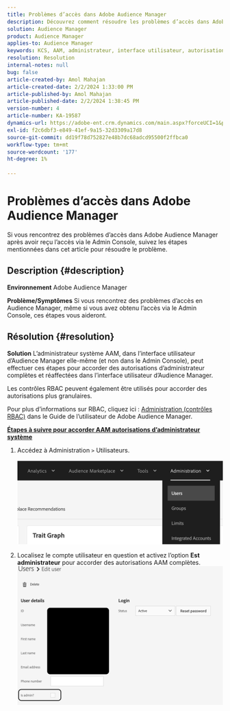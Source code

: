 ```yaml
---
title: Problèmes d’accès dans Adobe Audience Manager
description: Découvrez comment résoudre les problèmes d’accès dans Adobe Audience Manager.
solution: Audience Manager
product: Audience Manager
applies-to: Audience Manager
keywords: KCS, AAM, administrateur, interface utilisateur, autorisations, problèmes d’accès, Adobe Audience Manager, comment
resolution: Resolution
internal-notes: null
bug: false
article-created-by: Amol Mahajan
article-created-date: 2/2/2024 1:33:00 PM
article-published-by: Amol Mahajan
article-published-date: 2/2/2024 1:38:45 PM
version-number: 4
article-number: KA-19587
dynamics-url: https://adobe-ent.crm.dynamics.com/main.aspx?forceUCI=1&pagetype=entityrecord&etn=knowledgearticle&id=8ecad68e-cfc1-ee11-9079-6045bd006704
exl-id: f2c6dbf3-e849-41ef-9a15-32d3309a17d8
source-git-commit: dd19f78d752827e48b7dc68adcd95500f2ffbca0
workflow-type: tm+mt
source-wordcount: '177'
ht-degree: 1%

---
```


# Problèmes d’accès dans Adobe Audience Manager


Si vous rencontrez des problèmes d’accès dans Adobe Audience Manager après avoir reçu l’accès via le Admin Console, suivez les étapes mentionnées dans cet article pour résoudre le problème.

## Description {#description}


<b>Environnement</b>
Adobe Audience Manager

<b>Problème/Symptômes</b>
Si vous rencontrez des problèmes d’accès en Audience Manager, même si vous avez obtenu l’accès via le Admin Console, ces étapes vous aideront.


## Résolution {#resolution}


<b>Solution</b>
L’administrateur système AAM, dans l’interface utilisateur d’Audience Manager elle-même (et non dans le Admin Console), peut effectuer ces étapes pour accorder des autorisations d’administrateur complètes et réaffectées dans l’interface utilisateur d’Audience Manager.

Les contrôles RBAC peuvent également être utilisés pour accorder des autorisations plus granulaires.

Pour plus d’informations sur RBAC, cliquez ici : [Administration (contrôles RBAC)](https://experienceleague.adobe.com/docs/audience-manager/user-guide/features/administration/administration-overview.html?lang=fr) dans le Guide de l’utilisateur de Adobe Audience Manager.

<u><b>Étapes à suivre pour accorder AAM autorisations d’administrateur système</b></u>

1. Accédez à Administration `>`  Utilisateurs.

   ![](assets/0c4ffacf-e9d5-ec11-a7b5-000d3a37750e.png)
2. Localisez le compte utilisateur en question et activez l’option <b>Est administrateur</b> pour accorder des autorisations AAM complètes.![](assets/07c16ce8-e9d5-ec11-a7b5-000d3a37750e.png)
